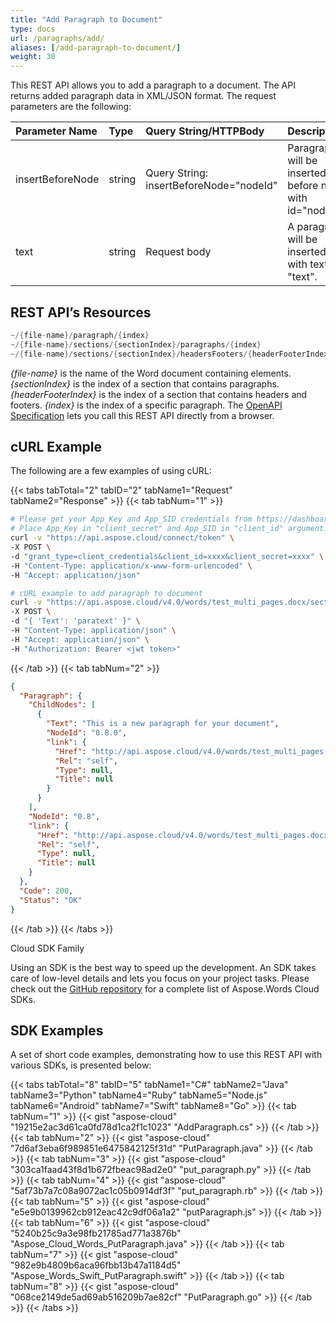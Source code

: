 ```yaml
---
title: "Add Paragraph to Document"
type: docs
url: /paragraphs/add/
aliases: [/add-paragraph-to-document/]
weight: 30
---
```


This REST API allows you to add a paragraph to a document. The API returns added paragraph data in XML/JSON format. The request parameters are the following:

|Parameter Name|Type|Query String/HTTPBody|Description|
| :- | :- | :- | :- |
|insertBeforeNode|string|Query String: insertBeforeNode="nodeId"|Paragraph will be inserted before node with id="nodeId".|
|text|string|Request body|A paragraph will be inserted with text "text".|

## REST API’s Resources

```JAVA
~/{file-name}/paragraph/{index}
~/{file-name}/sections/{sectionIndex}/paragraphs/{index}
~/{file-name}/sections/{sectionIndex}/headersFooters/{headerFooterIndex}/paragraphs/{index}
```

*{file-name}* is the name of the Word document containing elements.
*{sectionIndex}* is the index of a section that contains paragraphs.
*{headerFooterIndex}* is the index of a section that contains headers and footers.
*{index}* is the index of a specific paragraph.
The [OpenAPI Specification](https://apireference.aspose.cloud/words/#/Paragraphs/InsertParagraph) lets you call this REST API directly from a browser.

## cURL Example

The following are a few examples of using cURL:

{{< tabs tabTotal="2" tabID="2" tabName1="Request" tabName2="Response" >}}
{{< tab tabNum="1" >}}

```bash
# Please get your App_Key and App_SID credentials from https://dashboard.aspose.cloud/#/apps.
# Place App_Key in "client_secret" and App_SID in "client_id" argument.
curl -v "https://api.aspose.cloud/connect/token" \
-X POST \
-d "grant_type=client_credentials&client_id=xxxx&client_secret=xxxx" \
-H "Content-Type: application/x-www-form-urlencoded" \
-H "Accept: application/json"

# cURL example to add paragraph to document
curl -v "https://api.aspose.cloud/v4.0/words/test_multi_pages.docx/sections/0/paragraphs" \
-X POST \
-d "{ 'Text': 'paratext' }" \
-H "Content-Type: application/json" \
-H "Accept: application/json" \
-H "Authorization: Bearer <jwt token>"
```

{{< /tab >}}
{{< tab tabNum="2" >}}

```json
{
  "Paragraph": {
    "ChildNodes": [
      {
        "Text": "This is a new paragraph for your document",
        "NodeId": "0.8.0",
        "link": {
          "Href": "http://api.aspose.cloud/v4.0/words/test_multi_pages.docx/sections/0/paragraphs/8/runs/0",
          "Rel": "self",
          "Type": null,
          "Title": null
        }
      }
    ],
    "NodeId": "0.8",
    "link": {
      "Href": "http://api.aspose.cloud/v4.0/words/test_multi_pages.docx/sections/0/paragraphs/8",
      "Rel": "self",
      "Type": null,
      "Title": null
    }
  },
  "Code": 200,
  "Status": "OK"
}
```

{{< /tab >}}
{{< /tabs >}}

Cloud SDK Family

Using an SDK is the best way to speed up the development. An SDK takes care of low-level details and lets you focus on your project tasks. Please check out the [GitHub repository](https://github.com/aspose-words-cloud) for a complete list of Aspose.Words Cloud SDKs.

## SDK Examples

A set of short code examples, demonstrating how to use this REST API with various SDKs, is presented below:

{{< tabs tabTotal="8" tabID="5" tabName1="C#" tabName2="Java" tabName3="Python" tabName4="Ruby" tabName5="Node.js" tabName6="Android" tabName7="Swift" tabName8="Go" >}}
{{< tab tabNum="1" >}}
{{< gist "aspose-cloud" "19215e2ac3d61ca0fd78d1ca2f1c1023" "AddParagraph.cs" >}}
{{< /tab >}}
{{< tab tabNum="2" >}}
{{< gist "aspose-cloud" "7d6af3eba6f989851e6475842125f31d" "PutParagraph.java" >}}
{{< /tab >}}
{{< tab tabNum="3" >}}
{{< gist "aspose-cloud" "303ca1faad43f8d1b672fbeac98ad2e0" "put_paragraph.py" >}}
{{< /tab >}}
{{< tab tabNum="4" >}}
{{< gist "aspose-cloud" "5af73b7a7c08a9072ac1c05b0914df3f" "put_paragraph.rb" >}}
{{< /tab >}}
{{< tab tabNum="5" >}}
{{< gist "aspose-cloud" "e5e9b0139962cb912eac42c9df06a1a2" "putParagraph.js" >}}
{{< /tab >}}
{{< tab tabNum="6" >}}
{{< gist "aspose-cloud" "5240b25c9a3e98fb21785ad771a3876b" "Aspose_Cloud_Words_PutParagraph.java" >}}
{{< /tab >}}
{{< tab tabNum="7" >}}
{{< gist "aspose-cloud" "982e9b4809b6aca96fbb13b47a1184d5" "Aspose_Words_Swift_PutParagraph.swift" >}}
{{< /tab >}}
{{< tab tabNum="8" >}}
{{< gist "aspose-cloud" "068ce2149de5ad69ab516209b7ae82cf" "PutParagraph.go" >}}
{{< /tab >}}
{{< /tabs >}}
